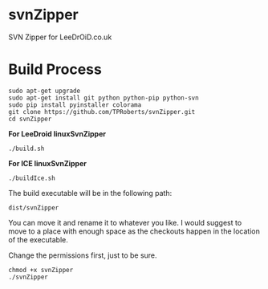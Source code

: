 # svnZipper
SVN Zipper for LeeDrOiD.co.uk

# Build Process
```
sudo apt-get upgrade
sudo apt-get install git python python-pip python-svn
sudo pip install pyinstaller colorama
git clone https://github.com/TPRoberts/svnZipper.git
cd svnZipper
```

__For LeeDroid linuxSvnZipper__
```
./build.sh
```
__For ICE linuxSvnZipper__
```
./buildIce.sh
```

The build executable will be in the following path:
```
dist/svnZipper
```
You can move it and rename it to whatever you like. I would suggest to move to a place with enough space as the checkouts happen in the location of the executable.

Change the permissions first, just to be sure.
```
chmod +x svnZipper
./svnZipper
```
